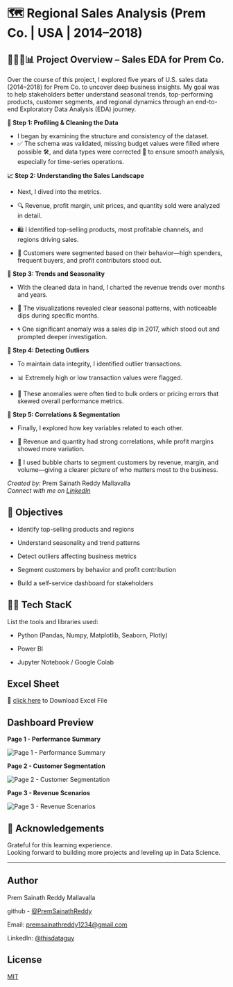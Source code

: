 # 🗺️ Regional Sales Analysis (Prem Co. | USA | 2014–2018) 

## 👩🏻‍💻📊 Project Overview – Sales EDA for Prem Co.

Over the course of this project, I explored five years of U.S. sales data (2014–2018) for Prem Co. to uncover deep business insights. My goal was to help stakeholders better understand seasonal trends, top-performing products, customer segments, and regional dynamics through an end-to-end Exploratory Data Analysis (EDA) journey.

**🧹 Step 1: Profiling & Cleaning the Data**

* I began by examining the structure and consistency of the dataset.
* ✅ The schema was validated, missing budget values were filled where possible 🛠️, and data types were corrected 🧾 to ensure smooth analysis, especially for time-series operations.

**📈 Step 2: Understanding the Sales Landscape**

* Next, I dived into the metrics.

* 🔍 Revenue, profit margin, unit prices, and quantity sold were analyzed in detail.

* 🛍️ I identified top-selling products, most profitable channels, and regions driving sales. 

* 👤 Customers were segmented based on their behavior—high spenders, frequent buyers, and profit contributors stood out.

**📅 Step 3: Trends and Seasonality**

* With the cleaned data in hand, I charted the revenue trends over months and years.

* 📆 The visualizations revealed clear seasonal patterns, with noticeable dips during specific months.

* 🌀 One significant anomaly was a sales dip in 2017, which stood out and prompted deeper investigation.

**🚨 Step 4: Detecting Outliers**

* To maintain data integrity, I identified outlier transactions.

* 📊 Extremely high or low transaction values were flagged.

* 🧮 These anomalies were often tied to bulk orders or pricing errors that skewed overall performance metrics.

**🔗 Step 5: Correlations & Segmentation**

* Finally, I explored how key variables related to each other.

* 🔗 Revenue and quantity had strong correlations, while profit margins showed more variation.

* 🎯 I used bubble charts to segment customers by revenue, margin, and volume—giving a clearer picture of who matters most to the business.

*Created by:* Prem Sainath Reddy Mallavalla    
*Connect with me on [LinkedIn](https://www.linkedin.com/in/thisdataguy)*

## 🎯 Objectives

 *   Identify top-selling products and regions

 *   Understand seasonality and trend patterns

 *  Detect outliers affecting business metrics

 *   Segment customers by behavior and profit contribution

 *  Build a self-service dashboard for stakeholders
## 👩‍💻 Tech StacK

List the tools and libraries used:

  *  Python (Pandas, Numpy, Matplotlib, Seaborn, Plotly)

  *  Power BI

  *  Jupyter Notebook / Google Colab
## Excel Sheet
🔗 [click here](https://github.com/PremSainathReddy/Regional-Sales-Analysis/blob/main/Data/Regional%20Sales%20Dataset.xlsx) to Download Excel File
## Dashboard Preview

**Page 1 -  Performance Summary**

![Page 1 -  Performance Summary](https://github.com/user-attachments/assets/0ff262d3-2d2f-4e0e-9771-0964c73086dc)

**Page 2 -  Customer Segmentation**

![Page 2 -  Customer Segmentation](https://github.com/user-attachments/assets/f35de7a7-c9a5-4910-8500-553fee1df1ad)

**Page 3 - Revenue Scenarios**

![Page 3 - Revenue Scenarios](https://github.com/user-attachments/assets/7c383725-5aec-48ce-a557-a873b426ae46)

## 🙌 Acknowledgements

Grateful for this learning experience.  
Looking forward to building more projects and leveling up in Data Science.

---

## Author

Prem Sainath Reddy Mallavalla

github - [@PremSainathReddy](https://github.com/PremSainathReddy)

Email: premsainathreddy1234@gmail.com

LinkedIn: [@thisdataguy](https://www.linkedin.com/in/thisdataguy)


## License

[MIT](https://github.com/PremSainathReddy/Regional-Sales-Analysis/blob/main/LICENSE)

